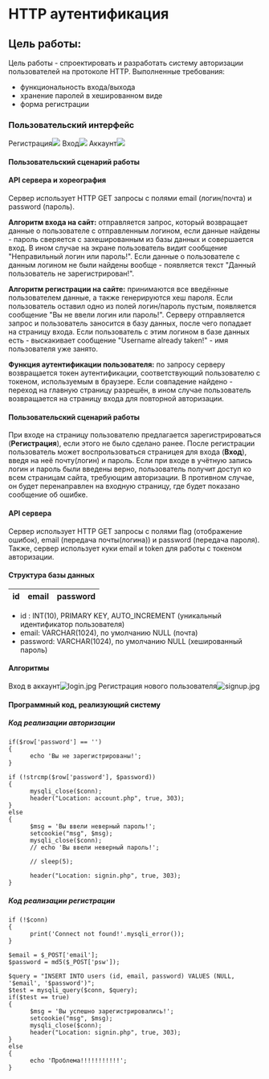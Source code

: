 # HTTP аутентификация

## Цель работы:
Цель работы - спроектировать и разработать систему авторизации пользователей на протоколе HTTP. Выполненные требования:
- функциональность входа/выхода
- хранение паролей в хешированном виде
- форма регистрации

### Пользовательский интерфейс
Регистрация![](reg.png)
Вход![](auth.png)
Аккаунт![](account.png)

#### Пользовательский сценарий работы

#### API сервера и хореография
Сервер использует HTTP GET запросы с полями email (логин/почта) и password (пароль). 

**Алгоритм входа на сайт:**
отправляется запрос, который возвращает данные о пользователе с отправленным логином, если данные найдены - пароль сверяется с захешированным из базы данных и совершается вход. В ином случае на экране пользователь видит сообщение "Неправильный логин или пароль!". Если данные о пользователе с данным логином не были найдены вообще - появляется текст "Данный пользователь не зарегистрирован!".

**Алгоритм регистрации на сайте:**
принимаются все введённые пользователем данные, а также генерируются хеш пароля. Если пользователь оставил одно из полей логин/пароль пустым, появляется сообщение "Вы не ввели логин или пароль!". Серверу отправляется запрос и пользователь заносится в базу данных, после чего попадает на страницу входа. Если пользователь с этим логином в базе данных есть - выскакивает сообщение "Username already taken!" - имя пользователя уже занято.

**Функция аутентификации пользователя:**
по запросу серверу возвращается токен аутентификации, соответствующий пользователю с токеном, используемым в браузере. Если совпадение найдено - переход на главную страницу разрешён, в ином случае пользователь возвращается на страницу входа для повторной авторизации.

#### Пользовательский сценарий работы
При входе на страницу пользователю предлагается зарегистрироваться (**Регистрация**), если этого не было сделано ранее. После регистрации пользователь может воспрользоваться страницея для входа (**Вход**), введя на неё почту(логин) и пароль. Если при входе в учётную запись логин и пароль были введены верно, пользователь получит доступ ко всем страницам сайта, требующим авторизации. В противном случае, он будет перенаправлен на входную страницу, где будет показано сообщение об ошибке.

#### API сервера
Сервер использует HTTP GET запросы с полями flag (отображение ошибок), email (передача почты(логина)) и password (передача пароля). Также, сервер использует куки email и token для работы с токеном авторизации.

#### Структура базы данных
| id | email | password |
| -- | ----- | -------- |
- id : INT(10), PRIMARY KEY, AUTO_INCREMENT
(уникальный идентификатор пользователя)
- email: VARCHAR(1024), по умолчанию NULL
(почта)
- password: VARCHAR(1024), по умолчанию NULL
(хешированный пароль)

#### Алгоритмы
Вход в аккаунт![login.jpg](login.jpg)
Регистрация нового пользователя![signup.jpg](signup.jpg)

#### Программный код, реализующий систему

##### Код реализации авторизации
```
if($row['password'] == '')
{
      echo 'Вы не зарегистрированы!';
}

if (!strcmp($row['password'], $password))
{
      mysqli_close($conn);
      header("Location: account.php", true, 303);
}
else
{
      $msg = 'Вы ввели неверный пароль!';
      setcookie("msg", $msg);
      mysqli_close($conn);
      // echo 'Вы ввели неверный пароль!';

      // sleep(5);

      header("Location: signin.php", true, 303);
}
```
##### Код реализации регистрации
```
if (!$conn)
{
      print('Connect not found!'.mysqli_error());
}

$email = $_POST['email'];
$password = md5($_POST['psw']);

$query = "INSERT INTO users (id, email, password) VALUES (NULL, '$email', '$password')";
$test = mysqli_query($conn, $query);
if($test == true)
{
      $msg = 'Вы успешно зарегистрировались!';
      setcookie("msg", $msg);
      mysqli_close($conn);
      header("Location: signin.php", true, 303);
}
else
{
      echo 'Проблема!!!!!!!!!!!';
}
```
